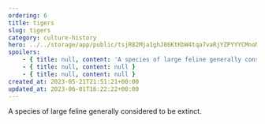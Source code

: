 ```yaml
---
ordering: 6
title: tigers
slug: tigers
category: culture-history
hero: ../../storage/app/public/tsjR82Mja1ghJ86KtKbW4tqa7vaRjYZPYYYCMnoM.jpg
spoilers:
    - { title: null, content: 'A species of large feline generally considered to be extinct. At least ten are in the possession of the zoologist, [Quinn Emmons](/category/characters/quinn), on [Velopa](/category/planets-cities/velopa).' }
    - { title: null, content: null }
    - { title: null, content: null }
created_at: 2023-05-21T21:51:21+00:00
updated_at: 2023-06-01T16:22:22+00:00
---
```

A species of large feline generally considered to be extinct.